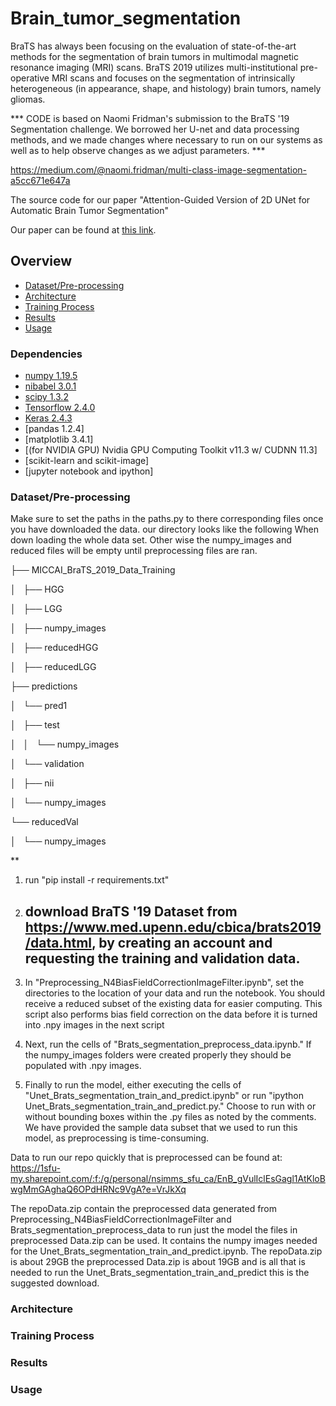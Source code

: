 # Brain_tumor_segmentation
BraTS has always been focusing on the evaluation of state-of-the-art methods for the segmentation of brain tumors in multimodal magnetic resonance imaging (MRI) scans. BraTS 2019 utilizes multi-institutional pre-operative MRI scans and focuses on the segmentation of intrinsically heterogeneous (in appearance, shape, and histology) brain tumors, namely gliomas.

*** CODE is based on Naomi Fridman's submission to the BraTS '19 Segmentation challenge. We borrowed her U-net and data processing methods, and we made changes where necessary to run on our systems as well as to help observe changes as we adjust parameters. ***

https://medium.com/@naomi.fridman/multi-class-image-segmentation-a5cc671e647a


The source code for our paper "Attention-Guided Version of 2D UNet for Automatic Brain Tumor Segmentation"

Our paper can be found at [this link](https://ieeexplore.ieee.org/document/8964956).

## Overview
- [Dataset/Pre-processing](#Dataset/Pre-processing)
- [Architecture](#Architecture)
- [Training Process](#Training-Process)
- [Results](#Results)
- [Usage](#Usage)

### Dependencies
- [numpy 1.19.5](https://numpy.org/)
- [nibabel 3.0.1](https://nipy.org/nibabel/)
- [scipy 1.3.2](https://www.scipy.org/)
- [Tensorflow 2.4.0](https://www.tensorflow.org/)
- [Keras 2.4.3](https://keras.io/)
- [pandas 1.2.4]
- [matplotlib 3.4.1]
- [(for NVIDIA GPU) Nvidia GPU Computing Toolkit v11.3 w/ CUDNN 11.3]
- [scikit-learn and scikit-image]
- [jupyter notebook and ipython]

### Dataset/Pre-processing
Make sure to set the paths in the paths.py to there corresponding files once you have downloaded the data. our directory looks like the following
When down loading the whole data set. Other wise the numpy_images and reduced files will be empty until preprocessing files are ran.


├── MICCAI_BraTS_2019_Data_Training

│   ├── HGG

│   ├── LGG

│   ├── numpy_images

│   ├── reducedHGG

│   ├── reducedLGG

├── predictions

│   └── pred1

│       ├── test

│       │   └── numpy_images

│       └── validation

│           ├── nii

│           └── numpy_images


└── reducedVal
      
      
      
      
      
      
   │           └── numpy_images

**
1. run "pip install -r requirements.txt"

2. download BraTS '19 Dataset from https://www.med.upenn.edu/cbica/brats2019/data.html, by creating an account and requesting the training and validation data.
    - 

3. In "Preprocessing_N4BiasFieldCorrectionImageFilter.ipynb", set the directories to the location of your data and run the notebook. You should receive a reduced subset of the existing data for easier computing. This script also performs bias field correction on the data before it is turned into .npy images in the next script

4. Next, run the cells of "Brats_segmentation_preprocess_data.ipynb." If the numpy_images folders were created properly they should be populated with .npy images.

5. Finally to run the model, either executing the cells of "Unet_Brats_segmentation_train_and_predict.ipynb" or run "ipython Unet_Brats_segmentation_train_and_predict.py." Choose to run with or without bounding boxes within the .py files as noted by the comments. We have provided the sample data subset that we used to run this model, as preprocessing is time-consuming.


Data to run our repo quickly that is preprocessed can be found at: 
https://1sfu-my.sharepoint.com/:f:/g/personal/nsimms_sfu_ca/EnB_gVulIclEsGagl1AtKloBwgMmGAghaQ6OPdHRNc9VgA?e=VrJkXq

The repoData.zip contain the preprocessed data generated from Preprocessing_N4BiasFieldCorrectionImageFilter and Brats_segmentation_preprocess_data to run just the model the files in
preprocessed Data.zip can be used. It contains the numpy images needed for the Unet_Brats_segmentation_train_and_predict.ipynb. The repoData.zip is about 29GB the 
preprocessed Data.zip is about 19GB and is all that is needed to run the Unet_Brats_segmentation_train_and_predict this is the suggested download.
### Architecture


### Training Process

### Results



### Usage
